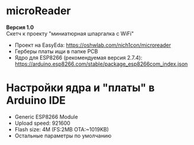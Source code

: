 # microReader
 **Версия 1.0**  
 Скетч к проекту "миниатюрная шпаргалка с WiFi"
 - Проект на EasyEda: https://oshwlab.com/nich1con/microreader
- Герберы платы ищи в папке PCB
- Ядро для ESP8266 (рекомендуемая версия 2.7.4): https://arduino.esp8266.com/stable/package_esp8266com_index.json

# Настройки ядра и "платы" в Arduino IDE
- Generic ESP8266 Module
- Upload speed: 921600
- Flash size: 4M (FS:2MB OTA:~1019KB)
- Остальные параметры по умолчанию





